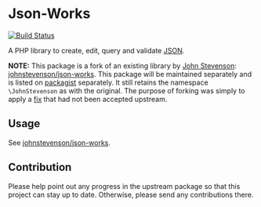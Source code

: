 # Json-Works

[![Build Status](https://travis-ci.org/aoberoi/json-works.png?branch=master)](https://travis-ci.org/aoberoi/json-works)

A PHP library to create, edit, query and validate [JSON](http://www.json.org/).

**NOTE:** This package is a fork of an existing library by [John Stevenson](https://github.com/johnstevenson):
[johnstevenson/json-works](https://github.com/johnstevenson/json-works). This package will be
maintained separately and is listed on [packagist](https://packagist.org) separately. It still
retains the namespace `\JohnStevenson` as with the original. The purpose of forking was simply to
apply a [fix](https://github.com/johnstevenson/json-works/pull/2) that had not been accepted
upstream.

## Usage

See [johnstevenson/json-works](https://github.com/johnstevenson/json-works).

## Contribution

Please help point out any progress in the upstream package so that this project can stay up to date.
Otherwise, please send any contributions there.
